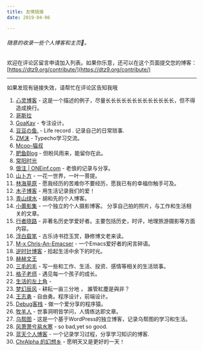 ```yaml
---
title: 友情链接
date: 2019-04-06

---
```

###### 随意的收录一些个人博客和主页🤦‍。

欢迎在评论区留言申请加入列表。如果你乐意，还可以在这个页面提交您的博客：[https://dtz9.org/contribute/](https://dtz9.org/contribute/)

***

如果发现有链接失效，请帮忙在评论区告知我哦

<ol>

<li><a href="http://blog.dngz.net/" target="_blank">心灵博客</a>  - 这是一个描述的例子，尽量长长长长长长长长长长长长长，但不得造成换行。</li>

<li><a href="http://gojira.net/" target="_blank">哥斯拉</a></li>

<li><a href="https://www.goakay.com/" target="_blank">GoaKay</a> - 专注设计。</li>

<li><a href="http://www.midousir.com/" target="_blank">豆豆の鱼.</a> - Life record . 记录自己的日常琐事.</li>

<li><a href="http://zmmio.com/" target="_blank">ZM沫</a> - Typecho学习交流。</li>

<li><a href="https://www.mcoo.cc/" target="_blank">Mcoo–猫叔</a></li>

<li><a href="https://www.feiyuyu.net/" target="_blank">肥鱼Blog</a> - 但盼风雨来，能留你在此。</li>

<li><a href="https://cyhour.com/" target="_blank">常阳时光</a></li>

<li><a href="http://oneinf.com/" target="_blank">俍注 | ONEinf.com</a>  - 老俍的记录与分享。</li>

<li><a href="https://shanbu.fun/" target="_blank">山卜方</a> - 一花一世界，一叶一菩提。</li>

<li><a href="https://lhcy.org/" target="_blank">林海草原</a> - 愿我经历的苦难你不要经历，愿我已有的幸福你触手可及。</li>

<li><a href="https://muuzi.cn/" target="_blank">木子博客</a> - 用生活记录我们的爱！</li>

<li><a href="https://www.huhexian.com/" target="_blank">青山绿水</a> - 胡和先的个人博客。</li>

<li><a href="https://xiaolei.blog/" target="_blank">小蕾影集</a> - 一个独立的个人摄影博客。 分享自己拍的照片，与工作和生活相关的文章。</li>

<li><a href="http://stuit.cn/Xiaolu/" target="_blank">行者晓路</a> - 非著名历史学爱好者。主要包括历史，时评，地理旅游摄影等方面内容。</li>

<li><a href="http://www.winature.com/" target="_blank">浮白载笔</a> - 古乐诗书捻玉赏，静修博文老来读。</li>

<li><a href="https://chriszheng.science/" target="_blank">M-x Chris-An-Emacser</a> - 一个Emacs爱好者的闲言碎语。</li>

<li><a href="http://www.mydes.top/" target="_blank">逆时针博客</a> - 拾起生活中余下的时光。</li>

<li><a href="https://kqh.me/" target="_blank">赫赫文王</a></li>

<li><a href="https://www.seoyx.cn/" target="_blank">三毛的毛</a> - 写一些和工作、生活、投资、感情等相关的生活琐事。</li>

<li><a href="https://manman.qian.lu/" target="_blank">格子老师</a> - 遇见每一个孩子的成长。</li>

<li><a href="https://bwskyer.com/" target="_blank">生活的左上角</a> -</li>

<li><a href="https://www.mhcf.net/" target="_blank">梦幻辰风</a> - 耕耘一亩三分地 ， 誰管紅塵是與非？</li>

<li><a href="http://www.auiou.com/" target="_blank">王志勇</a> - 自由勇。程序设计，前端设计。</li>

<li><a href="https://www.debuginn.cn/" target="_blank">Debug客栈</a> - 做一个爱分享的程序猿。</li>

<li><a href="https://www.shephe.com/" target="_blank">牧羊人</a> - 世事洞明皆学问，人情练达即文章。</li>

<li><a href="https://wbt5.com/" target="_blank">乌帮图</a> - 这是一个基于WordPress的独立博客，记录乌帮图的学习和生活。</li>

<li><a href="https://www.fiisi.com/" target="_blank">风萧萧兮易水寒</a> - so bad,yet so good.</li>

<li><a href="http://www.along168.cn/" target="_blank">蓝天个人博客</a> - 一个记录学习过程，分享学习知识的博客.</li>

<li><a href="https://chralpha.com/" target="_blank">ChrAlpha 的幻想乡</a> - 愿明天又是更好的一天！</li>

</ol>